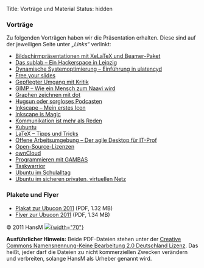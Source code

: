 Title: Vorträge und Material
Status: hidden

### Vorträge

Zu folgenden Vorträgen haben wir die Präsentation erhalten. Diese sind
auf der jeweiligen Seite unter *„Links“* verlinkt:

-   [Bildschirmpräsentationen mit XeLaTeX und
    Beamer-Paket](http://www.ubucon.de/2011/programm/bildschirmpraesentationen_mit_xelatex)
-   [Das sublab – Ein Hackerspace in
    Leipzig](http://www.ubucon.de/2011/programm/das_sublab)
-   [Dynamische Systemoptimierung – Einführung in
    ulatencyd](http://www.ubucon.de/2011/programm/dynamische_systemoptimierung)
-   [Free your
    slides](http://www.ubucon.de/2011/programm/free_your_slides)
-   [Gepflegter Umgang mit
    Kritik](http://www.ubucon.de/2011/programm/menschen_reden_anders_als_maschinen)
-   [GIMP – Wie ein Mensch zum Naavi
    wird](http://www.ubucon.de/2011/programm/gimp_wie_ein_mensch_zum_naavi_wird)
-   [Graphen zeichnen mit
    dot](http://www.ubucon.de/2011/programm/graphen_zeichnen_mit_dot)
-   [Hugsun oder sorgloses
    Podcasten](http://www.ubucon.de/2011/programm/hugsun_oder_sorgloses_podcasten)
-   [Inkscape – Mein erstes
    Icon](http://www.ubucon.de/2011/programm/inkscape_mein_erstes_icon)
-   [Inkscape is
    Magic](http://www.ubucon.de/2011/programm/inkscape_is_magic)
-   [Kommunikation ist mehr als
    Reden](http://www.ubucon.de/2011/programm/du_verstehst_mich_nicht)
-   [Kubuntu](http://www.ubucon.de/2011/programm/kubuntu)
-   [LaTeX – Tipps und
    Tricks](http://www.ubucon.de/2011/programm/latex_tipps_und_tricks)
-   [Offene Arbeitsumgebung – Der agile Desktop für
    IT-Prof](http://www.ubucon.de/2011/programm/offene_arbeitsumgebung)
-   [Open-Source-Lizenzen](http://www.ubucon.de/2011/programm/open_source_lizenzen)
-   [ownCloud](http://www.ubucon.de/2011/programm/owncloud)
-   [Programmieren mit
    GAMBAS](http://www.ubucon.de/2011/programm/programmieren_mit_gambas)
-   [Taskwarrior](http://www.ubucon.de/2011/programm/taskwarrior)
-   [Ubuntu im
    Schulalltag](http://www.ubucon.de/2011/programm/ubuntu_im_schulalltag)
-   [Ubuntu im sicheren privaten, virtuellen
    Netz](http://www.ubucon.de/2011/programm/ubuntu_im_sicheren_privaten_virtuellen_netz)

### Plakete und Flyer

 * [Plakat zur Ubucon
2011]({filename}/files/Ubucon_Plakat_A1_2011_pdfx3_1.pdf) (PDF,
1.32 MB)
 * [Flyer zur Ubucon
2011]({filename}/files/ubucon_flyer_2011_pdfx3_1.pdf) (PDF, 1.34
MB)

© 2011 HansM
[![](http://i.creativecommons.org/l/by-nc-sa/2.0/de/88x31.png){width="70"}](http://creativecommons.org/licenses/by-nc-sa/2.0/de/deed.de)

**Ausführlicher Hinweis:** Beide PDF-Dateien stehen unter der [Creative
Commons Namensnennung-Keine Bearbeitung 2.0 Deutschland
Lizenz](http://creativecommons.org/licenses/by-nc-sa/2.0/de/deed.de).
Das heißt, jeder darf die Dateien zu nicht kommerziellen Zwecken
verändern und verbreiten, solange HansM als Urheber genannt wird.
